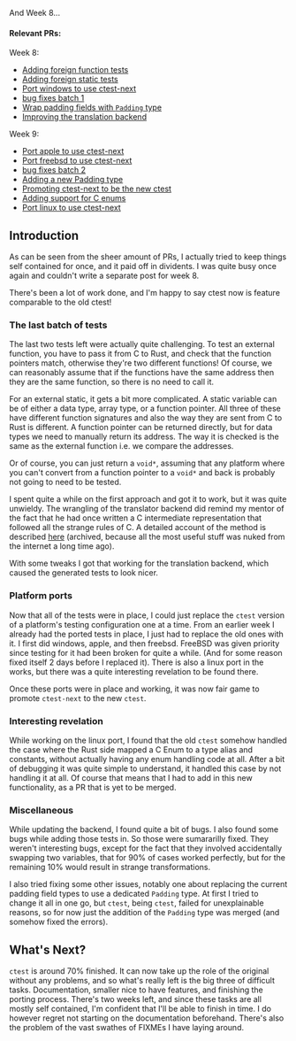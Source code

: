 And Week 8...

#### Relevant PRs:  
Week 8:
- [Adding foreign function tests](https://github.com/rust-lang/libc/pull/4594)
- [Adding foreign static tests](https://github.com/rust-lang/libc/pull/4601)
- [Port windows to use ctest-next](https://github.com/rust-lang/libc/pull/4600)
- [bug fixes batch 1](https://github.com/rust-lang/libc/pull/4644)
- [Wrap padding fields with `Padding` type](https://github.com/rust-lang/libc/pull/4609)
- [Improving the translation backend](https://github.com/rust-lang/libc/pull/4617)

Week 9:
- [Port apple to use ctest-next](https://github.com/rust-lang/libc/pull/4610)
- [Port freebsd to use ctest-next](https://github.com/rust-lang/libc/pull/4648)
- [bug fixes batch 2](https://github.com/rust-lang/libc/pull/4613)
- [Adding a new Padding type](https://github.com/rust-lang/libc/pull/4632)
- [Promoting ctest-next to be the new ctest](https://github.com/rust-lang/libc/pull/4655)
- [Adding support for C enums](https://github.com/rust-lang/libc/pull/4658)
- [Port linux to use ctest-next](https://github.com/rust-lang/libc/pull/4647)


## Introduction
As can be seen from the sheer amount of PRs, I actually tried to keep things self contained for once, and it paid off in dividents. I was quite busy once again and couldn't write a separate post for week 8.

There's been a lot of work done, and I'm happy to say ctest now is feature comparable to the old ctest!

### The last batch of tests
The last two tests left were actually quite challenging. To test an external function, you have to pass it from C to Rust, and check that the function pointers match, otherwise they're two different functions! Of course, we can reasonably assume that if the functions have the same address then they are the same function, so there is no need to call it.

For an external static, it gets a bit more complicated. A static variable can be of either a data type, array type, or a function pointer. All three of these have different function signatures and also the way they are sent from C to Rust is different. A function pointer can be returned directly, but for data types we need to manually return its address. The way it is checked is the same as the external function i.e. we compare the addresses.

Or of course, you can just return a `void*`, assuming that any platform where you can't convert from a function pointer to a `void*` and back is probably not going to need to be tested.

I spent quite a while on the first approach and got it to work, but it was quite unwieldy. The wrangling of the translator backend did remind my mentor of the fact that he had once written a C intermediate representation that followed all the strange rules of C. A detailed account of the method is described [here](https://web.archive.org/web/20210523053011/http://cseweb.ucsd.edu/~ricko/rt_lt.rule.html) (archived, because all the most useful stuff was nuked from the internet a long time ago).

With some tweaks I got that working for the translation backend, which caused the generated tests to look nicer.

### Platform ports
Now that all of the tests were in place, I could just replace the `ctest` version of a platform's testing configuration one at a time. From an earlier week I already had the ported tests in place, I just had to replace the old ones with it. I first did windows, apple, and then freebsd. FreeBSD was given priority since testing for it had been broken for quite a while. (And for some reason fixed itself 2 days before I replaced it). There is also a linux port in the works, but there was a quite interesting revelation to be found there.

Once these ports were in place and working, it was now fair game to promote `ctest-next` to the new `ctest`.

### Interesting revelation
While working on the linux port, I found that the old `ctest` somehow handled the case where the Rust side mapped a C Enum to a type alias and constants, without actually having any enum handling code at all. After a bit of debugging it was quite simple to understand, it handled this case by not handling it at all. Of course that means that I had to add in this new functionality, as a PR that is yet to be merged.

### Miscellaneous
While updating the backend, I found quite a bit of bugs. I also found some bugs while adding those tests in. So those were sumararilly fixed. They weren't interesting bugs, except for the fact that they involved accidentally swapping two variables, that for 90% of cases worked perfectly, but for the remaining 10% would result in strange transformations.

I also tried fixing some other issues, notably one about replacing the current padding field types to use a dedicated `Padding` type. At first I tried to change it all in one go, but `ctest`, being `ctest`, failed for unexplainable reasons, so for now just the addition of the `Padding` type was merged (and somehow fixed the errors). 

## What's Next?

`ctest` is around 70% finished. It can now take up the role of the original without any problems, and so what's really left is the big three of difficult tasks. Documentation, smaller nice to have features, and finishing the porting process. There's two weeks left, and since these tasks are all mostly self contained, I'm confident that I'll be able to finish in time. I do however regret not starting on the documentation beforehand. There's also the problem of the vast swathes of FIXMEs I have laying around.